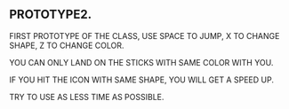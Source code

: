PROTOTYPE2.
-----

FIRST PROTOTYPE OF THE CLASS, USE SPACE TO JUMP, X TO CHANGE SHAPE, Z TO CHANGE COLOR.

YOU CAN ONLY LAND ON THE STICKS WITH SAME COLOR WITH YOU.

IF YOU HIT THE ICON WITH SAME SHAPE, YOU WILL GET A SPEED UP.

TRY TO USE AS LESS TIME AS POSSIBLE.
